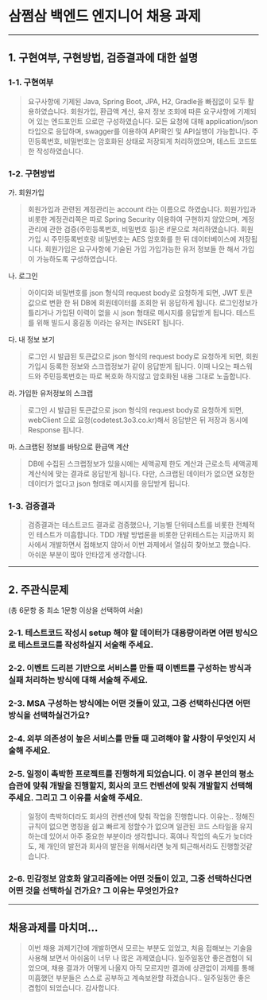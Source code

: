 # 삼쩜삼 백엔드 엔지니어 채용 과제

---

## 1. 구현여부, 구현방법, 검증결과에 대한 설명

### 1-1. 구현여부

> 요구사항에 기제된 Java, Spring Boot, JPA, H2, Gradle을 빠짐없이 모두 활용하였습니다.
> 회원가입, 환급액 계산, 유저 정보 조회에 따른 요구사항에 기제되어 있는 엔드포인트 으로만 구성하였습니다.
> 모든 요청에 대해 application/json 타입으로 응답하며, swagger를 이용하여 API확인 및 API실행이 가능합니다.
> 주민등록번호, 비밀번호는 암호화된 상태로 저장되게 처리하였으며, 테스트 코드또한 작성하였습니다.

### 1-2. 구현방법

가. 회원가입
> 회원가입과 관련된 계정관리는 account 라는 이름으로 하였습니다.
> 회원가입과 비롯한 계정관리쪽은 따로 Spring Security 이용하여 구현하지 않았으며, 계정관리에 관한 검증(주민등록번호, 비밀번호 등)은 if문으로 처리하였습니다.
> 회원가입 시 주민등록번호랑 비밀번호는 AES 암호화를 한 뒤 데이터베이스에 저장됩니다.
> 회원가입은 요구사항에 기술된 가입 가입가능한 유저 정보들 한 해서 가입이 가능하도록 구성하였습니다.

나. 로그인
> 아이디와 비밀번호를 json 형식의 request body로 요청하게 되면, JWT 토큰값으로 변환 한 뒤 DB에 회원데이터를 조회한 뒤 응답하게 됩니다.
> 로그인정보가 틀리거나 가입된 이력이 없을 시 json 형태로 메시지를 응답받게 됩니다.
> 테스트를 위해 빌드시 홍길동 이라는 유저는 INSERT 됩니다.

다. 내 정보 보기
> 로그인 시 발급된 토큰값으로 json 형식의 request body로 요청하게 되면, 회원가입시 등록한 정보와 스크랩정보가 같이 응답받게 됩니다.
> 이때 나오는 패스워드와 주민등록번호는 따로 복호화 하지않고 암호화된 내용 그대로 노출합니다.

라. 가입한 유저정보의 스크랩
> 로그인 시 발급된 토큰값으로 json 형식의 request body로 요청하게 되면,
> webClient 으로 요청(codetest.3o3.co.kr)해서 응답받은 뒤 저장과 동시에 Response 됩니다.

마. 스크랩된 정보를 바탕으로 환급액 계산
> DB에 수집된 스크랩정보가 있을시에는 세액공제 한도 계산과 근로소득 세액공제 계산식에 맞는 결과로 응답받게 됩니다.
> 다만, 스크랩된 데이터가 없으면 요청한 데이터가 없다고 json 형태로 메시지를 응답받게 됩니다.

### 1-3. 검증결과

> 검증결과는 테스트코드 결과로 검증했으나, 기능별 단위테스트를 비롯한 전체적인 테스트가 미흡합니다.
> TDD 개발 방법론을 비롯한 단위테스트는 지금까지 회사에서 개발하면서 접해보지 않아서 이번 과제에서 열심히 찾아보고 했습니다.
> 아쉬운 부분이 많아 안타깝게 생각합니다.

---

## 2. 주관식문제

(총 6문항 중 최소 1문항 이상을 선택하여 서술)

### 2-1. 테스트코드 작성시 setup 해야 할 데이터가 대용량이라면 어떤 방식으로 테스트코드를 작성하실지 서술해 주세요.

>

### 2-2. 이벤트 드리븐 기반으로 서비스를 만들 때 이벤트를 구성하는 방식과 실패 처리하는 방식에 대해 서술해 주세요.

>

### 2-3. MSA 구성하는 방식에는 어떤 것들이 있고, 그중 선택하신다면 어떤 방식을 선택하실건가요?

>

### 2-4. 외부 의존성이 높은 서비스를 만들 때 고려해야 할 사항이 무엇인지 서술해 주세요.

>

### 2-5. 일정이 촉박한 프로젝트를 진행하게 되었습니다. 이 경우 본인의 평소 습관에 맞춰 개발을 진행할지, 회사의 코드 컨벤션에 맞춰 개발할지 선택해 주세요. 그리고 그 이유를 서술해 주세요.

> 일정이 촉박하더라도 회사의 컨벤션에 맞춰 작업을 진행합니다.
> 이유는.. 정해진 규칙이 없으면 명칭을 쉽고 빠르게 정할수가 없으며 일관된 코드 스타일을 유지하는데 있어서 아주 중요한 부분이라 생각합니다.
> 혹여나 작업의 속도가 늦더라도, 제 개인의 발전과 회사의 발전을 위해서라면 늦게 퇴근해서라도 진행할것같습니다.

### 2-6. 민감정보 암호화 알고리즘에는 어떤 것들이 있고, 그중 선택하신다면 어떤 것을 선택하실 건가요? 그 이유는 무엇인가요?

>

---

## 채용과제를 마치며...

> 이번 채용 과제기간에 개발하면서 모르는 부분도 있었고, 처음 접해보는 기술을 사용해 보면서 아쉬움이 너무 나 많은 과제였습니다.
> 일주일동안 좋은겸험이 되었으며, 채용 결과가 어떻게 나올지 아직 모르지만 결과에 상관없이 과제를 통해 미흡했던 부분들은 스스로 공부하고 계속보완할 하겠습니다.. 
> 일주일동안 좋은 겸험이 되었습니다.
> 감사합니다.